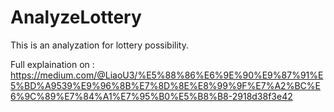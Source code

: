 # AnalyzeLottery
This is an analyzation for lottery possibility.

Full explaination on : https://medium.com/@LiaoU3/%E5%88%86%E6%9E%90%E9%87%91%E5%BD%A9539%E9%96%8B%E7%8D%8E%E8%99%9F%E7%A2%BC%E6%9C%89%E7%84%A1%E7%95%B0%E5%B8%B8-2918d38f3e42
